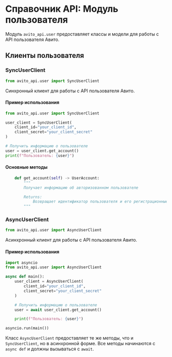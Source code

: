 # Справочник API: Модуль пользователя

Модуль `avito_api.user` предоставляет классы и модели для работы с API пользователя Авито.

## Клиенты пользователя

### SyncUserClient

```python
from avito_api.user import SyncUserClient
```

Синхронный клиент для работы с API пользователя Авито.

#### Пример использования

```python
from avito_api.user import SyncUserClient

user_client = SyncUserClient(
    client_id="your_client_id",
    client_secret="your_client_secret"
)

# Получить информацию о пользователе
user = user_client.get_account()
print(f"Пользователь: {user}")
```

#### Основные методы

```python
    def get_account(self) -> UserAccount:
        """
        Получает информацию об авторизованном пользователе

        Returns:
            Возвращает идентификатор пользователя и его регистрационные данные.
        """
```

### AsyncUserClient

```python
from avito_api.user import AsyncUserClient
```

Асинхронный клиент для работы с API пользователя Авито.

#### Пример использования

```python
import asyncio
from avito_api.user import AsyncUserClient

async def main():
    user_client = AsyncUserClient(
        client_id="your_client_id",
        client_secret="your_client_secret"
    )

    # Получить информацию о пользователе
    user = await user_client.get_account()

    print(f"Пользователь: {user}")

asyncio.run(main())
```

Класс `AsyncUserClient` предоставляет те же методы, что и `SyncUserClient`, но в асинхронной форме. Все методы начинаются с `async def` и должны вызываться с `await`.
